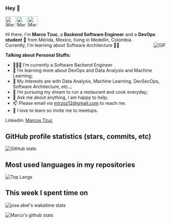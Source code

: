 ### Hey 👋

<a href="https://www.linkedin.com/in/metm/">
  <img align="left" alt="Marco's LinkdeIn" width="32px" src="https://cdn.jsdelivr.net/npm/simple-icons@v3/icons/linkedin.svg" />
</a>
<a href="https://www.instagram.com/mirzoz/">
  <img align="left" alt="Marco's Instagram" width="32px" src="https://cdn.jsdelivr.net/npm/simple-icons@v3/icons/instagram.svg" />
</a>
<a href="https://www.facebook.com/mirzoz">
  <img align="left" alt="Marco's Instagram" width="32px" src="https://cdn.jsdelivr.net/npm/simple-icons@v3/icons/facebook.svg" />
</a>

<br />
<br />

Hi there, I'm **Marco Tzuc**, a **Backend Software Engineer** and a **DevOps student** 🚀 from Mérida, Mexico, living in Medellín, Colombia.
<br />
Currently, I'm learning about Software Architecture 🙍🏽‍
  <img align="right" alt="GIF" src="https://i.pinimg.com/originals/e4/26/70/e426702edf874b181aced1e2fa5c6cde.gif" />

**Talking about Personal Stuffs:**

- 👨🏽‍💻 I’m currently a Software Backend Engineer
- 🌱 I’m learning more about DevOps and Data Analysis and Machine Learning; 
- 🤔 My interests are with Data Analysis, Machine Learning, DevSecOps, Software Architecture, etc..;
- 💼 I’m pursuing my dream to run a restaurant and cook everyday;
- 💬 Ask me about anything, I am happy to help;
- 📫 Please email via mirzoz12@gmail.com to reach me.
- 📝 I love to learn so invite me to meetups.


Linkedin: [Marcos Tzuc](https://www.linkedin.com/in/metm/)

## GitHub profile statistics (stars, commits, etc)

![GitHub stats](https://github-readme-stats.vercel.app/api?username=mirzoz&show_icons=true&theme=tokyonight)

## Most used languages in my repositories

![Top Langs](https://github-readme-stats.vercel.app/api/top-langs/?username=mirzoz&theme=tokyonight)

## This week I spent time on

<!--START_SECTION:waka-->

![jose abel's wakatime stats](https://github-readme-stats.vercel.app/api/wakatime?username=mirzoz)

<!--END_SECTION:waka-->


![Marco's github stats](https://github-readme-stats.vercel.app/api?username=mirzoz&show_icons=true&hide_border=true)


